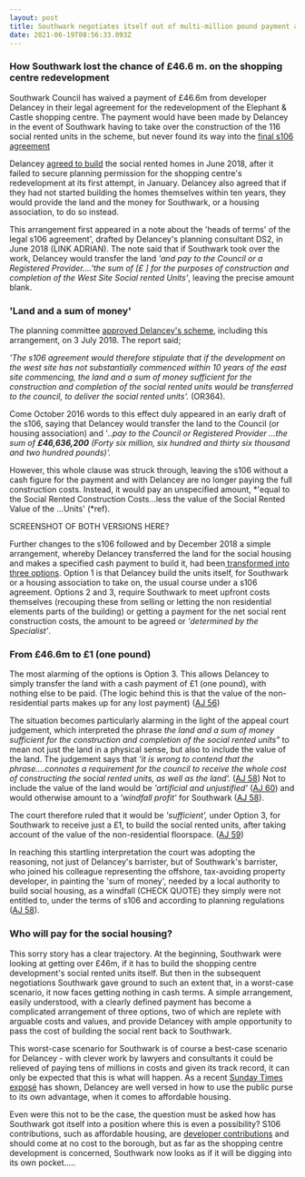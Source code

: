 ```yaml
---
layout: post
title: Southwark negotiates itself out of multi-million pound payment at the Elephant
date: 2021-06-19T08:56:33.093Z
---
```

### How Southwark lost the chance of £46.6 m. on the shopping centre redevelopment

Southwark Council has waived a payment of £46.6m from developer Delancey in their legal agreement for the redevelopment of the Elephant & Castle shopping centre. The payment would have been made by Delancey in the event of Southwark having to take over the construction of the 116 social rented units in the scheme, but never found its way into the [final s106 agreement](http://planbuild.southwark.gov.uk/documents/?GetDocument=%7b%7b%7b!vE9wO3JaHe3qFSlAm%2fikmA%3d%3d!%7d%7d%7d)

Delancey [agreed to build](http://planbuild.southwark.gov.uk/documents/?GetDocument=%7b%7b%7b!b5xBNaYRSleWlYx6oXVrEA%3d%3d!%7d%7d%7d) the social rented homes in June 2018, after it failed to secure planning permission for the shopping centre's redevelopment at its first attempt, in January.   Delancey also agreed that if they had not started building the homes themselves within ten years, they would provide the land and the money for Southwark, or a housing association, to do so instead.

This arrangement first appeared in a note about the 'heads of terms' of the legal s106 agreement', drafted by Delancey's planning consultant DS2, in June 2018 (LINK ADRIAN).  The note said that if Southwark took over the work, Delancey would transfer the land *'and pay to the Council or a Registered Provider....'the sum of \[£    ] for the purposes of construction and completion of the West Site Social rented Units'*, leaving the precise amount blank.

### 'Land and a sum of money'

The planning committee [approved Delancey's scheme](http://planbuild.southwark.gov.uk/documents/?GetDocument=%7b%7b%7b!HvOs1eG7BYgl0hYZ8SIm5w%3d%3d!%7d%7d%7d), including  this arrangement, on 3 July  2018.  The report said;

*'The s106 agreement would therefore stipulate that if the development  on the west site has not substantially commenced within 10 years of the east site commencing, the land and a sum of money sufficient for the construction and completion of the social rented units would be transferred to the council, to deliver the social rented units'.* (OR364).

Come October 2016 words to this effect duly appeared in an early draft of the s106, saying that Delancey would transfer the land to the Council (or housing association) and '*..pay to the Council or Registered Provider ...the sum of **£46,636,200** (Forty six million, six hundred and thirty six thousand and two hundred pounds)'.* 

However, this whole clause was struck through, leaving the s106 without a cash figure for the payment and with Delancey are no longer paying the full construction costs.  Instead, it would pay an unspecified amount, *'equal to the Social Rented Construction Costs...less the value of the Social Rented Value of the ...Units' (*ref).

SCREENSHOT OF BOTH VERSIONS HERE?

Further changes to the s106 followed and by December 2018 a simple arrangement, whereby Delancey transferred the land for the social housing and makes a specified cash payment to build it, had been[ transformed into three options](http://planbuild.southwark.gov.uk/documents/?GetDocument=%7b%7b%7b!vE9wO3JaHe3qFSlAm%2fikmA%3d%3d!%7d%7d%7d).  Option 1 is that Delancey build the units itself, for Southwark or a housing association to take on, the usual course under a s106 agreement.  Options 2 and 3, require Southwark to meet upfront costs themselves (recouping these from selling or letting the non residential elements parts of the building) or getting a payment for the net social rent construction costs, the amount to be agreed or *'determined by the Specialist'*. 

### From £46.6m to £1 (one pound)

The most alarming of the options is Option 3.  This allows Delancey to simply transfer the land with a cash payment of £1 (one pound), with nothing else to be paid.  (The logic behind this is that the value of the non-residential parts makes up for any lost payment) ([AJ 56](https://www.bailii.org/ew/cases/EWCA/Civ/2021/827.html))

The situation becomes particularly alarming in the light of the appeal court judgement, which interpreted the phrase *the land and a sum of money sufficient for the construction* *and completion of the social rented units"* to mean not just the land in a physical sense, but also to include the value of the land.  The judgement says that *'it is wrong to contend that the phrase....connotes a requirement for the council to receive the whole cost of constructing the social rented units, as well as the land'.* ([AJ 58](https://www.bailii.org/ew/cases/EWCA/Civ/2021/827.html))  Not to include the value of the land would be *'artificial and unjustified'* ([AJ 60](https://www.bailii.org/ew/cases/EWCA/Civ/2021/827.html)) and would otherwise amount to a *'windfall profit'* for Southwark ([AJ 58](https://www.bailii.org/ew/cases/EWCA/Civ/2021/827.html)).

The court therefore ruled that it would be *'sufficient',* under Option 3, for Southwark to receive just a £1, to build the social rented units, after taking account of the value of the non-residential floorspace. ([AJ 59](https://www.bailii.org/ew/cases/EWCA/Civ/2021/827.html))

In reaching this startling interpretation the court was adopting the reasoning, not just of Delancey's barrister, but of Southwark's barrister, who joined his colleague representing the offshore, tax-avoiding property developer, in painting the 'sum of money', needed by a local authority to build social housing, as a windfall (CHECK QUOTE) they simply were not entitled to, under the terms of s106 and according to planning regulations ([AJ 58](https://www.bailii.org/ew/cases/EWCA/Civ/2021/827.html)).

### Who will pay for the social housing?

This sorry story has a clear trajectory. At the beginning, Southwark were looking at getting over £46m, if it has to build the shopping centre development's social rented units itself.  But then in the subsequent negotiations Southwark gave ground to such an extent that, in a worst-case scenario, it now faces getting nothing in cash terms.  A simple arrangement, easily understood, with a clearly defined payment has become  a complicated arrangement of three options, two of which are replete with arguable costs and values, and provide Delancey with ample opportunity to pass the cost of building the social rent back to Southwark. 

This worst-case scenario for Southwark is of course a best-case scenario for Delancey - with clever work by lawyers and consultants it could be relieved of paying tens of millions in costs and given its track record, it can only be expected that this is what will happen.  As a recent [Sunday Times exposé](https://inews.co.uk/news/politics/boris-johnson-longest-serving-aide-apologises-paid-property-developer-advice-1003990) has shown, Delancey are well versed in how to use the public purse to its own advantage, when it comes to affordable housing.

Even were this not to be the case, the question must be asked how has Southwark got itself into a position where this is even a possibility?  S106 contributions, such as affordable housing, are [developer contributions](https://www.local.gov.uk/pas/delivery/delivery-archive/developer-contributions-cil-s106-archived-pages/archived-s106) and should come at no cost to the borough, but as far as the shopping centre development is concerned, Southwark now looks as if it will be digging into its own pocket.....
